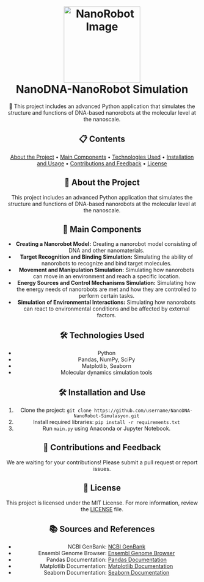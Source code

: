 <!-- Project Title -->
<h1 align="center">
   <img src="../images/nanotech.jpg" alt="NanoRobot Image" width="200px"><br>
   NanoDNA-NanoRobot Simulation
</h1>

<!-- Project Description -->
<p align="center">🔬 This project includes an advanced Python application that simulates the structure and functions of DNA-based nanorobots at the molecular level at the nanoscale.</p>

<!-- Table of Contents -->
<h2 align="center">📋 Contents</h2>
<p align="center">
   <a href="#about-project">About the Project</a> •
   <a href="#main-components">Main Components</a> •
   <a href="#technologies-used">Technologies Used</a> •
   <a href="#installation-and-use">Installation and Usage</a> •
   <a href="#contributions-and-feedback">Contributions and Feedback</a> •
   <a href="#license">License</a>
</p>

<!-- Project About -->
<h2 id="about-the-project" align="center">🚀 About the Project</h2>
<p align="center">This project includes an advanced Python application that simulates the structure and functions of DNA-based nanorobots at the molecular level at the nanoscale.</p>

<!-- Main Components -->
<h2 id="main-components" align="center">🧩 Main Components</h2>
<ul align="center">
   <li><strong>Creating a Nanorobot Model:</strong> Creating a nanorobot model consisting of DNA and other nanomaterials.</li>
   <li><strong>Target Recognition and Binding Simulation:</strong> Simulating the ability of nanorobots to recognize and bind target molecules.</li>
   <li><strong>Movement and Manipulation Simulation:</strong> Simulating how nanorobots can move in an environment and reach a specific location.</li>
   <li><strong>Energy Sources and Control Mechanisms Simulation:</strong> Simulating how the energy needs of nanorobots are met and how they are controlled to perform certain tasks.</li>
   <li><strong>Simulation of Environmental Interactions:</strong> Simulating how nanorobots can react to environmental conditions and be affected by external factors.</li>
</ul>

<!-- Technologies Used -->
<h2 id="technologies-used" align="center">🛠️ Technologies Used</h2>
<ul align="center">
   <li>Python</li>
   <li>Pandas, NumPy, SciPy</li>
   <li>Matplotlib, Seaborn</li>
   <li>Molecular dynamics simulation tools</li>
</ul>

<!-- Installation and Usage -->
<h2 id="installation-and-use" align="center">🛠️ Installation and Use</h2>
<ol align="center">
   <li>Clone the project: <code>git clone https://github.com/username/NanoDNA-NanoRobot-Simulasyon.git</code></li>
   <li>Install required libraries: <code>pip install -r requirements.txt</code></li>
   <li>Run <code>main.py</code> using Anaconda or Jupyter Notebook.</li>
</ol>

<!-- Contributions and Feedback -->
<h2 id="contributions-and-feedback" align="center">🙏 Contributions and Feedback</h2>
<p align="center">We are waiting for your contributions! Please submit a pull request or report issues.</p>

<!-- License -->
<h2 id="license" align="center">📝 License</h2>
<p align="center">This project is licensed under the MIT License. For more information, review the <a href="LICENSE">LICENSE</a> file.</p>

<!-- References -->
<h2 align="center">📚 Sources and References</h2>
<ul align="center">
   <li>NCBI GenBank: <a href="https://www.ncbi.nlm.nih.gov/genbank/">NCBI GenBank</a></li>
   <li>Ensembl Genome Browser: <a href="https://www.ensembl.org/index.html">Ensembl Genome Browser</a></li>
   <li>Pandas Documentation: <a href="https://pandas.pydata.org/docs/">Pandas Documentation</a></li>
   <li>Matplotlib Documentation: <a href="https://matplotlib.org/stable/contents.html">Matplotlib Documentation</a></li>
   <li>Seaborn Documentation: <a href="https://seaborn.pydata.org/tutorial.html">Seaborn Documentation</a></li>
</ul>